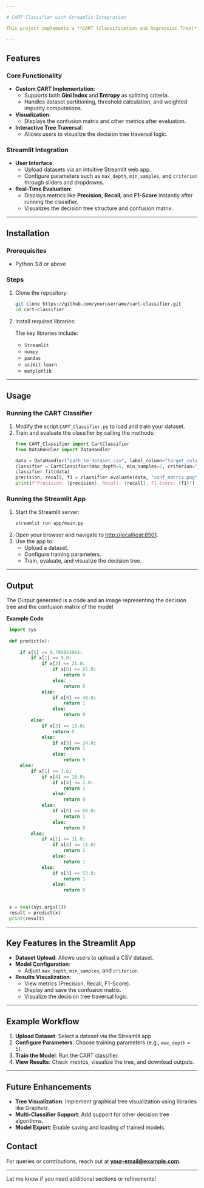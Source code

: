 ```yaml
---

# CART Classifier with Streamlit Integration

This project implements a **CART (Classification and Regression Tree)** Classifier in Python, designed to handle classification tasks. It provides a robust framework for training, testing, and evaluating decision trees using **gini** or **entropy** criteria. A **Streamlit** web interface is integrated to provide a user-friendly platform for interacting with the classifier.

---
```


## Features

### Core Functionality
- **Custom CART Implementation**:
  - Supports both **Gini Index** and **Entropy** as splitting criteria.
  - Handles dataset partitioning, threshold calculation, and weighted impurity computations.
- **Visualization**:
  - Displays the confusion matrix and other metrics after evaluation.
- **Interactive Tree Traversal**:
  - Allows users to visualize the decision tree traversal logic.

### Streamlit Integration
- **User Interface**:
  - Upload datasets via an intuitive Streamlit web app.
  - Configure parameters such as `max_depth`, `min_samples`, and `criterion` through sliders and dropdowns.
- **Real-Time Evaluation**:
  - Displays metrics like **Precision**, **Recall**, and **F1-Score** instantly after running the classifier.
  - Visualizes the decision tree structure and confusion matrix.

---

## Installation

### Prerequisites
- Python 3.8 or above

### Steps
1. Clone the repository:
   ```bash
   git clone https://github.com/yourusername/cart-classifier.git
   cd cart-classifier
   ```

2. Install required libraries:

   The key libraries include:
   - `Streamlit`
   - `numpy`
   - `pandas`
   - `scikit-learn`
   - `matplotlib`

---

## Usage

### Running the CART Classifier
1. Modify the script `CART_Classifier.py` to load and train your dataset.
2. Train and evaluate the classifier by calling the methods:
   ```python
   from CART_Classifier import CartClassifier
   from DataHandler import DataHandler

   data = DataHandler("path_to_dataset.csv", label_column="target_column")
   classifier = CartClassifier(max_depth=5, min_samples=2, criterion="gini")
   classifier.fit(data)
   precision, recall, f1 = classifier.evaluate(data, "conf_matrix.png")
   print(f"Precision: {precision}, Recall: {recall}, F1-Score: {f1}")
   ```

### Running the Streamlit App
1. Start the Streamlit server:
   ```bash
   streamlit run app/main.py
   ```
2. Open your browser and navigate to [http://localhost:8501](http://localhost:8501).
3. Use the app to:
   - Upload a dataset.
   - Configure training parameters.
   - Train, evaluate, and visualize the decision tree.

---

## Output

The Output generated is a code and an image representing the decision tree and the confusion matrix of the model

**Example Code**

 ```python
  import sys
  
  def predict(x):
  
      if x[5] <= 9.795053004:
          if x[1] <= 9.0:
              if x[3] <= 21.0:
                  if x[0] <= 65.0:
                      return 0
                  else:
                      return 0
              else:
                  if x[0] <= 48.0:
                      return 1
                  else:
                      return 0
          else:
              if x[3] <= 13.0:
                  return 0
              else:
                  if x[3] <= 24.0:
                      return 1
                  else:
                      return 0
      else:
          if x[1] <= 7.0:
              if x[4] <= 18.0:
                  if x[4] <= 2.0:
                      return 1
                  else:
                      return 0
              else:
                  if x[0] <= 68.0:
                      return 1
                  else:
                      return 0
          else:
              if x[1] <= 11.0:
                  if x[4] <= 11.0:
                      return 1
                  else:
                      return 1
              else:
                  if x[3] <= 53.0:
                      return 1
                  else:
                      return 0
                  
  
  x = eval(sys.argv[1])
  result = predict(x)
  print(result)
 ```

---

## Key Features in the Streamlit App
- **Dataset Upload**: Allows users to upload a CSV dataset.
- **Model Configuration**:
  - Adjust `max_depth`, `min_samples`, and `criterion`.
- **Results Visualization**:
  - View metrics (Precision, Recall, F1-Score).
  - Display and save the confusion matrix.
  - Visualize the decision tree traversal logic.

---

## Example Workflow
1. **Upload Dataset**: Select a dataset via the Streamlit app.
2. **Configure Parameters**: Choose training parameters (e.g., `max_depth` = 5).
3. **Train the Model**: Run the CART classifier.
4. **View Results**: Check metrics, visualize the tree, and download outputs.

---

## Future Enhancements
- **Tree Visualization**: Implement graphical tree visualization using libraries like Graphviz.
- **Multi-Classifier Support**: Add support for other decision tree algorithms.
- **Model Export**: Enable saving and loading of trained models.

## Contact
For queries or contributions, reach out at **[your-email@example.com](mailto:your-email@example.com)**.

---

Let me know if you need additional sections or refinements!

